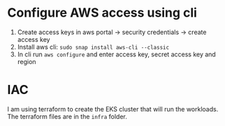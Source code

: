 # Configure AWS access using cli

1. Create access keys in aws portal -> security credentials -> create access key
2. Install aws cli: `sudo snap install aws-cli --classic`
3. In cli run `aws configure` and enter access key, secret access key and region

# IAC

I am using terraform to create the EKS cluster that will run the workloads.  
The terraform files are in the `infra` folder.